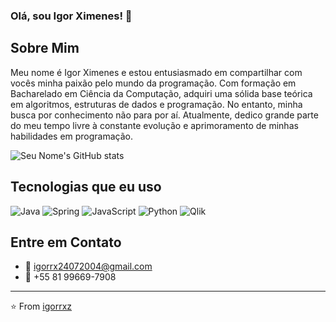 ### Olá, sou Igor Ximenes! 👋

## Sobre Mim
Meu nome é Igor Ximenes e estou entusiasmado em compartilhar com vocês minha paixão pelo mundo da programação. Com formação em Bacharelado em Ciência da Computação, adquiri uma sólida base teórica em algoritmos, estruturas de dados e programação. No entanto, minha busca por conhecimento não para por aí. Atualmente, dedico grande parte do meu tempo livre à constante evolução e aprimoramento de minhas habilidades em programação.

![Seu Nome's GitHub stats](https://github-readme-stats.vercel.app/api?username=igorrxz&show_icons=true&theme=radical)

## Tecnologias que eu uso
![Java](https://img.shields.io/badge/Java-%23ED8B00.svg?style=for-the-badge&logo=java&logoColor=white)
![Spring](https://img.shields.io/badge/Spring-%236DB33F.svg?style=for-the-badge&logo=spring&logoColor=white)
![JavaScript](https://img.shields.io/badge/JavaScript-%23323330.svg?style=for-the-badge&logo=javascript&logoColor=%23F7DF1E)
![Python](https://img.shields.io/badge/Python-%2314354C.svg?style=for-the-badge&logo=python&logoColor=white)
![Qlik](https://img.shields.io/badge/Qlik-%2300B0F0.svg?style=for-the-badge&logo=qlik&logoColor=white)

## Entre em Contato
- 📧 igorrx24072004@gmail.com
- 📱 +55 81 99669-7908

---

⭐️ From [igorrxz](https://github.com/igorrxz)
